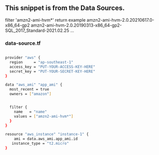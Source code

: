 ## This snippet is from the Data Sources.
filter 'amzn2-ami-hvm*' return example
amzn2-ami-hvm-2.0.20210617.0-x86_64-gp2
amzn2-ami-hvm-2.0.20190313-x86_64-gp2-SQL_2017_Standard-2021.02.25
...

### data-source.tf

```sh

provider "aws" {
  region     = "ap-southeast-1"
  access_key = "PUT-YOUR-ACCESS-KEY-HERE"
  secret_key = "PUT-YOUR-SECRET-KEY-HERE"
}

data "aws_ami" "app_ami" {
  most_recent = true
  owners = ["amazon"]


  filter {
    name   = "name"
    values = ["amzn2-ami-hvm*"]
  }
}

resource "aws_instance" "instance-1" {
    ami = data.aws_ami.app_ami.id
   instance_type = "t2.micro"
}
```
